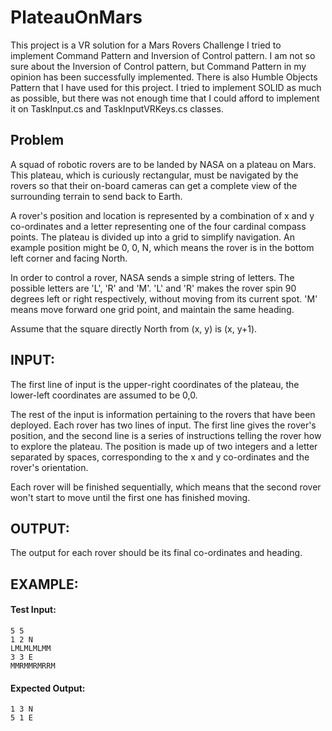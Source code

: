 # PlateauOnMars
This project is a VR solution for a Mars Rovers Challenge
I tried to implement Command Pattern and Inversion of Control pattern. I am not so sure about the Inversion of Control pattern, but Command Pattern in my opinion has been successfully implemented.
There is also Humble Objects Pattern that I have used for this project.
I tried to implement SOLID as much as possible, but there was not enough time that I could afford to implement it on TaskInput.cs and TaskInputVRKeys.cs classes.

## Problem
A squad of robotic rovers are to be landed by NASA on a plateau on Mars. This plateau, which is curiously rectangular, must be navigated by the rovers so that their on-board cameras can get a complete view of the surrounding terrain to send back to Earth.

A rover's position and location is represented by a combination of x and y co-ordinates and a letter representing one of the four cardinal compass points. The plateau is divided up into a grid to simplify navigation. An example position might be 0, 0, N, which means the rover is in the bottom left corner and facing North.

In order to control a rover, NASA sends a simple string of letters. The possible letters are 'L', 'R' and 'M'. 'L' and 'R' makes the rover spin 90 degrees left or right respectively, without moving from its current spot. 'M' means move forward one grid point, and maintain the same heading.

Assume that the square directly North from (x, y) is (x, y+1).

## INPUT:
The first line of input is the upper-right coordinates of the plateau, the lower-left coordinates are assumed to be 0,0.

The rest of the input is information pertaining to the rovers that have been deployed. Each rover has two lines of input. The first line gives the rover's position, and the second line is a series of instructions telling the rover how to explore the plateau. The position is made up of two integers and a letter separated by spaces, corresponding to the x and y co-ordinates and the rover's orientation.

Each rover will be finished sequentially, which means that the second rover won't start to move until the first one has finished moving.

## OUTPUT:
The output for each rover should be its final co-ordinates and heading.

## EXAMPLE:
#### Test Input:
```
5 5
1 2 N
LMLMLMLMM
3 3 E
MMRMMRMRRM
```
#### Expected Output:
```
1 3 N
5 1 E
```
